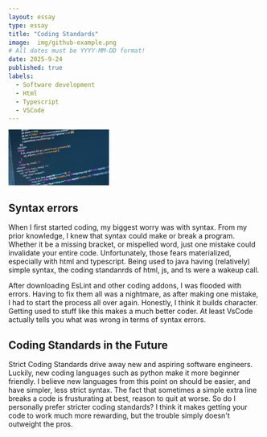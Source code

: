 ```yaml
---
layout: essay
type: essay
title: "Coding Standards"
image:  img/github-example.png
# All dates must be YYYY-MM-DD format!
date: 2025-9-24
published: true
labels:
  - Software development
  - Html
  - Typescript
  - VSCode
---
```

<img width="200px" 
     class="rounded float-start pe-4" 
     src="../img/CodingImage.png" >

## Syntax errors 

When I first started coding, my biggest worry was with syntax. From my prior knowledge, I knew that syntax could make or break a program. Whether it be a missing bracket, or mispelled word, just one mistake could invalidate your entire code. Unfortunately, those fears materialized, especially with html and typescript. Being used to java having (relatively) simple syntax, the coding standanrds of html, js, and ts were a wakeup call. 

After downloading EsLint and other coding addons, I was flooded with errors. Having to fix them all was a nightmare, as after making one mistake, I had to start the process all over again. Honestly, I think it builds character. Getting used to stuff like this makes a much better coder. At least VsCode actually tells you what was wrong in terms of syntax errors. 

## Coding Standards in the Future

Strict Coding Standards drive away new and aspiring software engineers. Luckily, new coding languages such as python make it more beginner friendly. I believe new languages from this point on should be easier, and have simpler, less strict syntax. The fact that sometimes a simple extra line breaks a code is frusturating at best, reason to quit at worse. So do I personally prefer stricter coding standards? I think it makes getting your code to work much more rewarding, but the trouble simply doesn't outweight the pros. 


